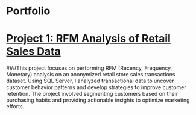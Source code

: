 # Portfolio

# [Project 1: RFM Analysis of Retail Sales Data](https://github.com/albinaglv/RFM_Analysis/blob/main/README.md)
###This project focuses on performing RFM (Recency, Frequency, Monetary) analysis on an anonymized retail store sales transactions dataset. Using SQL Server, I analyzed transactional data to uncover customer behavior patterns and develop strategies to improve customer retention. The project involved segmenting customers based on their purchasing habits and providing actionable insights to optimize marketing efforts.
